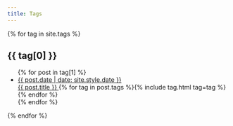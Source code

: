 ```yaml
---
title: Tags
---
```

<div id="tagspage">
{% for tag in site.tags %}
	<h2 id="tag-{{ tag[0] | escape }}">{{ tag[0] }}</h2>
	<ul>
{%	for post in tag[1] %}
		<li>
			<a href="{{ post.id }}">
				<div class="date">{{ post.date | date: site.style.date }}</div>
				{{ post.title }}
			</a>
{%		for tag in post.tags %}{% include tag.html tag=tag %}{%	endfor %}
		</li>
{%	endfor %}
	</ul>
{% endfor %}
</div>
